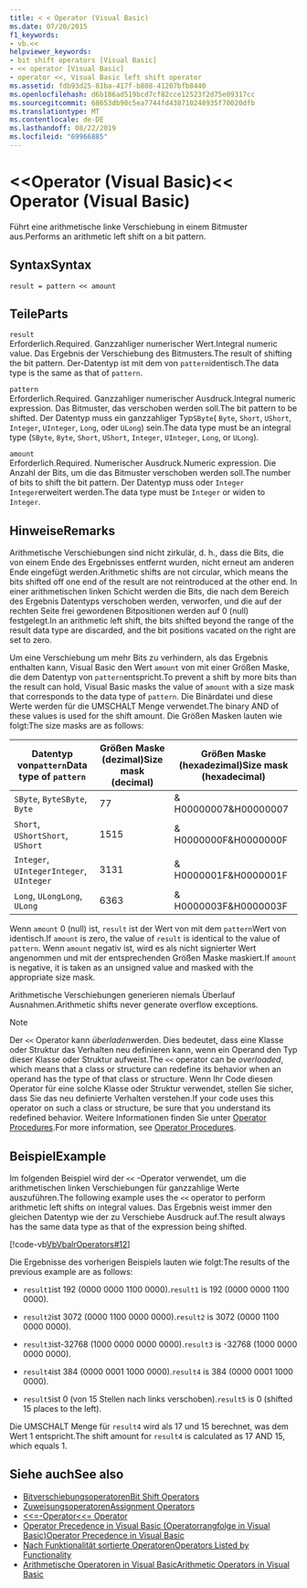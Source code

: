 ```yaml
---
title: < < Operator (Visual Basic)
ms.date: 07/20/2015
f1_keywords:
- vb.<<
helpviewer_keywords:
- bit shift operators [Visual Basic]
- << operator [Visual Basic]
- operator <<, Visual Basic left shift operator
ms.assetid: fdb93d25-81ba-417f-b808-41207bfb8440
ms.openlocfilehash: d6b186ad519bcd7cf82cce12523f2d75e09317cc
ms.sourcegitcommit: 68653db98c5ea7744fd438710248935f70020dfb
ms.translationtype: MT
ms.contentlocale: de-DE
ms.lasthandoff: 08/22/2019
ms.locfileid: "69966885"
---
```

# <a name="-operator-visual-basic"></a><span data-ttu-id="0c005-102">\<\<Operator (Visual Basic)</span><span class="sxs-lookup"><span data-stu-id="0c005-102">\<\< Operator (Visual Basic)</span></span>
<span data-ttu-id="0c005-103">Führt eine arithmetische linke Verschiebung in einem Bitmuster aus.</span><span class="sxs-lookup"><span data-stu-id="0c005-103">Performs an arithmetic left shift on a bit pattern.</span></span>  
  
## <a name="syntax"></a><span data-ttu-id="0c005-104">Syntax</span><span class="sxs-lookup"><span data-stu-id="0c005-104">Syntax</span></span>  
  
```  
result = pattern << amount  
```  
  
## <a name="parts"></a><span data-ttu-id="0c005-105">Teile</span><span class="sxs-lookup"><span data-stu-id="0c005-105">Parts</span></span>  
 `result`  
 <span data-ttu-id="0c005-106">Erforderlich.</span><span class="sxs-lookup"><span data-stu-id="0c005-106">Required.</span></span> <span data-ttu-id="0c005-107">Ganzzahliger numerischer Wert.</span><span class="sxs-lookup"><span data-stu-id="0c005-107">Integral numeric value.</span></span> <span data-ttu-id="0c005-108">Das Ergebnis der Verschiebung des Bitmusters.</span><span class="sxs-lookup"><span data-stu-id="0c005-108">The result of shifting the bit pattern.</span></span> <span data-ttu-id="0c005-109">Der-Datentyp ist mit dem von `pattern`identisch.</span><span class="sxs-lookup"><span data-stu-id="0c005-109">The data type is the same as that of `pattern`.</span></span>  
  
 `pattern`  
 <span data-ttu-id="0c005-110">Erforderlich.</span><span class="sxs-lookup"><span data-stu-id="0c005-110">Required.</span></span> <span data-ttu-id="0c005-111">Ganzzahliger numerischer Ausdruck.</span><span class="sxs-lookup"><span data-stu-id="0c005-111">Integral numeric expression.</span></span> <span data-ttu-id="0c005-112">Das Bitmuster, das verschoben werden soll.</span><span class="sxs-lookup"><span data-stu-id="0c005-112">The bit pattern to be shifted.</span></span> <span data-ttu-id="0c005-113">Der Datentyp muss ein ganzzahliger Typ`SByte`( `Byte`, `Short`, `UShort`, `Integer`, `UInteger`, `Long`, oder `ULong`) sein.</span><span class="sxs-lookup"><span data-stu-id="0c005-113">The data type must be an integral type (`SByte`, `Byte`, `Short`, `UShort`, `Integer`, `UInteger`, `Long`, or `ULong`).</span></span>  
  
 `amount`  
 <span data-ttu-id="0c005-114">Erforderlich.</span><span class="sxs-lookup"><span data-stu-id="0c005-114">Required.</span></span> <span data-ttu-id="0c005-115">Numerischer Ausdruck.</span><span class="sxs-lookup"><span data-stu-id="0c005-115">Numeric expression.</span></span> <span data-ttu-id="0c005-116">Die Anzahl der Bits, um die das Bitmuster verschoben werden soll.</span><span class="sxs-lookup"><span data-stu-id="0c005-116">The number of bits to shift the bit pattern.</span></span> <span data-ttu-id="0c005-117">Der Datentyp muss oder `Integer` `Integer`erweitert werden.</span><span class="sxs-lookup"><span data-stu-id="0c005-117">The data type must be `Integer` or widen to `Integer`.</span></span>  
  
## <a name="remarks"></a><span data-ttu-id="0c005-118">Hinweise</span><span class="sxs-lookup"><span data-stu-id="0c005-118">Remarks</span></span>  
 <span data-ttu-id="0c005-119">Arithmetische Verschiebungen sind nicht zirkulär, d. h., dass die Bits, die von einem Ende des Ergebnisses entfernt wurden, nicht erneut am anderen Ende eingefügt werden.</span><span class="sxs-lookup"><span data-stu-id="0c005-119">Arithmetic shifts are not circular, which means the bits shifted off one end of the result are not reintroduced at the other end.</span></span> <span data-ttu-id="0c005-120">In einer arithmetischen linken Schicht werden die Bits, die nach dem Bereich des Ergebnis Datentyps verschoben werden, verworfen, und die auf der rechten Seite frei gewordenen Bitpositionen werden auf 0 (null) festgelegt.</span><span class="sxs-lookup"><span data-stu-id="0c005-120">In an arithmetic left shift, the bits shifted beyond the range of the result data type are discarded, and the bit positions vacated on the right are set to zero.</span></span>  
  
 <span data-ttu-id="0c005-121">Um eine Verschiebung um mehr Bits zu verhindern, als das Ergebnis enthalten kann, Visual Basic den Wert `amount` von mit einer Größen Maske, die dem Datentyp von `pattern`entspricht.</span><span class="sxs-lookup"><span data-stu-id="0c005-121">To prevent a shift by more bits than the result can hold, Visual Basic masks the value of `amount` with a size mask that corresponds to the data type of `pattern`.</span></span> <span data-ttu-id="0c005-122">Die Binärdatei und diese Werte werden für die UMSCHALT Menge verwendet.</span><span class="sxs-lookup"><span data-stu-id="0c005-122">The binary AND of these values is used for the shift amount.</span></span> <span data-ttu-id="0c005-123">Die Größen Masken lauten wie folgt:</span><span class="sxs-lookup"><span data-stu-id="0c005-123">The size masks are as follows:</span></span>  
  
|<span data-ttu-id="0c005-124">Datentyp von`pattern`</span><span class="sxs-lookup"><span data-stu-id="0c005-124">Data type of `pattern`</span></span>|<span data-ttu-id="0c005-125">Größen Maske (dezimal)</span><span class="sxs-lookup"><span data-stu-id="0c005-125">Size mask (decimal)</span></span>|<span data-ttu-id="0c005-126">Größen Maske (hexadezimal)</span><span class="sxs-lookup"><span data-stu-id="0c005-126">Size mask (hexadecimal)</span></span>|  
|----------------------------|---------------------------|-------------------------------|  
|<span data-ttu-id="0c005-127">`SByte`, `Byte`</span><span class="sxs-lookup"><span data-stu-id="0c005-127">`SByte`, `Byte`</span></span>|<span data-ttu-id="0c005-128">7</span><span class="sxs-lookup"><span data-stu-id="0c005-128">7</span></span>|<span data-ttu-id="0c005-129">& H00000007</span><span class="sxs-lookup"><span data-stu-id="0c005-129">&H00000007</span></span>|  
|<span data-ttu-id="0c005-130">`Short`, `UShort`</span><span class="sxs-lookup"><span data-stu-id="0c005-130">`Short`, `UShort`</span></span>|<span data-ttu-id="0c005-131">15</span><span class="sxs-lookup"><span data-stu-id="0c005-131">15</span></span>|<span data-ttu-id="0c005-132">& H0000000F</span><span class="sxs-lookup"><span data-stu-id="0c005-132">&H0000000F</span></span>|  
|<span data-ttu-id="0c005-133">`Integer`, `UInteger`</span><span class="sxs-lookup"><span data-stu-id="0c005-133">`Integer`, `UInteger`</span></span>|<span data-ttu-id="0c005-134">31</span><span class="sxs-lookup"><span data-stu-id="0c005-134">31</span></span>|<span data-ttu-id="0c005-135">& H0000001F</span><span class="sxs-lookup"><span data-stu-id="0c005-135">&H0000001F</span></span>|  
|<span data-ttu-id="0c005-136">`Long`, `ULong`</span><span class="sxs-lookup"><span data-stu-id="0c005-136">`Long`, `ULong`</span></span>|<span data-ttu-id="0c005-137">63</span><span class="sxs-lookup"><span data-stu-id="0c005-137">63</span></span>|<span data-ttu-id="0c005-138">& H0000003F</span><span class="sxs-lookup"><span data-stu-id="0c005-138">&H0000003F</span></span>|  
  
 <span data-ttu-id="0c005-139">Wenn `amount` 0 (null) ist, `result` ist der Wert von mit dem `pattern`Wert von identisch.</span><span class="sxs-lookup"><span data-stu-id="0c005-139">If `amount` is zero, the value of `result` is identical to the value of `pattern`.</span></span> <span data-ttu-id="0c005-140">Wenn `amount` negativ ist, wird es als nicht signierter Wert angenommen und mit der entsprechenden Größen Maske maskiert.</span><span class="sxs-lookup"><span data-stu-id="0c005-140">If `amount` is negative, it is taken as an unsigned value and masked with the appropriate size mask.</span></span>  
  
 <span data-ttu-id="0c005-141">Arithmetische Verschiebungen generieren niemals Überlauf Ausnahmen.</span><span class="sxs-lookup"><span data-stu-id="0c005-141">Arithmetic shifts never generate overflow exceptions.</span></span>  
  
> [!NOTE]
> <span data-ttu-id="0c005-142">Der `<<` Operator kann *überladen*werden. Dies bedeutet, dass eine Klasse oder Struktur das Verhalten neu definieren kann, wenn ein Operand den Typ dieser Klasse oder Struktur aufweist.</span><span class="sxs-lookup"><span data-stu-id="0c005-142">The `<<` operator can be *overloaded*, which means that a class or structure can redefine its behavior when an operand has the type of that class or structure.</span></span> <span data-ttu-id="0c005-143">Wenn Ihr Code diesen Operator für eine solche Klasse oder Struktur verwendet, stellen Sie sicher, dass Sie das neu definierte Verhalten verstehen.</span><span class="sxs-lookup"><span data-stu-id="0c005-143">If your code uses this operator on such a class or structure, be sure that you understand its redefined behavior.</span></span> <span data-ttu-id="0c005-144">Weitere Informationen finden Sie unter [Operator Procedures](../../../visual-basic/programming-guide/language-features/procedures/operator-procedures.md).</span><span class="sxs-lookup"><span data-stu-id="0c005-144">For more information, see [Operator Procedures](../../../visual-basic/programming-guide/language-features/procedures/operator-procedures.md).</span></span>  
  
## <a name="example"></a><span data-ttu-id="0c005-145">Beispiel</span><span class="sxs-lookup"><span data-stu-id="0c005-145">Example</span></span>  
 <span data-ttu-id="0c005-146">Im folgenden Beispiel wird der `<<` -Operator verwendet, um die arithmetischen linken Verschiebungen für ganzzahlige Werte auszuführen.</span><span class="sxs-lookup"><span data-stu-id="0c005-146">The following example uses the `<<` operator to perform arithmetic left shifts on integral values.</span></span> <span data-ttu-id="0c005-147">Das Ergebnis weist immer den gleichen Datentyp wie der zu Verschiebe Ausdruck auf.</span><span class="sxs-lookup"><span data-stu-id="0c005-147">The result always has the same data type as that of the expression being shifted.</span></span>  
  
 [!code-vb[VbVbalrOperators#12](~/samples/snippets/visualbasic/VS_Snippets_VBCSharp/VbVbalrOperators/VB/Class1.vb#12)]  
  
 <span data-ttu-id="0c005-148">Die Ergebnisse des vorherigen Beispiels lauten wie folgt:</span><span class="sxs-lookup"><span data-stu-id="0c005-148">The results of the previous example are as follows:</span></span>  
  
- <span data-ttu-id="0c005-149">`result1`ist 192 (0000 0000 1100 0000).</span><span class="sxs-lookup"><span data-stu-id="0c005-149">`result1` is 192 (0000 0000 1100 0000).</span></span>  
  
- <span data-ttu-id="0c005-150">`result2`ist 3072 (0000 1100 0000 0000).</span><span class="sxs-lookup"><span data-stu-id="0c005-150">`result2` is 3072 (0000 1100 0000 0000).</span></span>  
  
- <span data-ttu-id="0c005-151">`result3`ist-32768 (1000 0000 0000 0000).</span><span class="sxs-lookup"><span data-stu-id="0c005-151">`result3` is -32768 (1000 0000 0000 0000).</span></span>  
  
- <span data-ttu-id="0c005-152">`result4`ist 384 (0000 0001 1000 0000).</span><span class="sxs-lookup"><span data-stu-id="0c005-152">`result4` is 384 (0000 0001 1000 0000).</span></span>  
  
- <span data-ttu-id="0c005-153">`result5`ist 0 (von 15 Stellen nach links verschoben).</span><span class="sxs-lookup"><span data-stu-id="0c005-153">`result5` is 0 (shifted 15 places to the left).</span></span>  
  
 <span data-ttu-id="0c005-154">Die UMSCHALT Menge für `result4` wird als 17 und 15 berechnet, was dem Wert 1 entspricht.</span><span class="sxs-lookup"><span data-stu-id="0c005-154">The shift amount for `result4` is calculated as 17 AND 15, which equals 1.</span></span>  
  
## <a name="see-also"></a><span data-ttu-id="0c005-155">Siehe auch</span><span class="sxs-lookup"><span data-stu-id="0c005-155">See also</span></span>

- [<span data-ttu-id="0c005-156">Bitverschiebungsoperatoren</span><span class="sxs-lookup"><span data-stu-id="0c005-156">Bit Shift Operators</span></span>](../../../visual-basic/language-reference/operators/bit-shift-operators.md)
- [<span data-ttu-id="0c005-157">Zuweisungsoperatoren</span><span class="sxs-lookup"><span data-stu-id="0c005-157">Assignment Operators</span></span>](../../../visual-basic/language-reference/operators/assignment-operators.md)
- [<span data-ttu-id="0c005-158"><<=-Operator</span><span class="sxs-lookup"><span data-stu-id="0c005-158"><<= Operator</span></span>](../../../visual-basic/language-reference/operators/left-shift-assignment-operator.md)
- [<span data-ttu-id="0c005-159">Operator Precedence in Visual Basic (Operatorrangfolge in Visual Basic)</span><span class="sxs-lookup"><span data-stu-id="0c005-159">Operator Precedence in Visual Basic</span></span>](../../../visual-basic/language-reference/operators/operator-precedence.md)
- [<span data-ttu-id="0c005-160">Nach Funktionalität sortierte Operatoren</span><span class="sxs-lookup"><span data-stu-id="0c005-160">Operators Listed by Functionality</span></span>](../../../visual-basic/language-reference/operators/operators-listed-by-functionality.md)
- [<span data-ttu-id="0c005-161">Arithmetische Operatoren in Visual Basic</span><span class="sxs-lookup"><span data-stu-id="0c005-161">Arithmetic Operators in Visual Basic</span></span>](../../../visual-basic/programming-guide/language-features/operators-and-expressions/arithmetic-operators.md)
